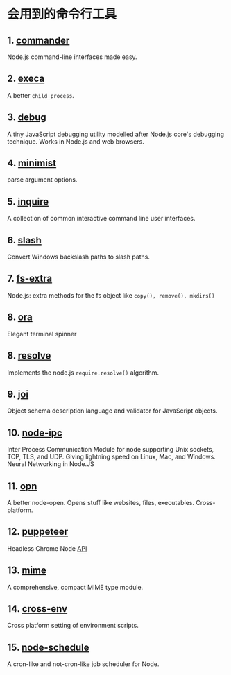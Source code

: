 # 会用到的命令行工具

## 1. [commander](https://github.com/tj/commander.js)

Node.js command-line interfaces made easy.

## 2. [execa](https://github.com/sindresorhus/execa)

A better `child_process`.

## 3. [debug](https://github.com/visionmedia/debug)

A tiny JavaScript debugging utility modelled after Node.js core's debugging technique. Works in Node.js and web browsers.

## 4. [minimist](https://github.com/substack/minimist)

parse argument options.

## 5. [inquire](https://github.com/SBoudrias/Inquirer.js)

A collection of common interactive command line user interfaces.

## 6. [slash](https://github.com/sindresorhus/slash)

Convert Windows backslash paths to slash paths.

## 7. [fs-extra](https://github.com/jprichardson/node-fs-extra)

Node.js: extra methods for the fs object like `copy(), remove(), mkdirs()`

## 8. [ora](https://github.com/sindresorhus/ora)

Elegant terminal spinner

## 8. [resolve](https://github.com/browserify/resolve)

Implements the node.js `require.resolve()` algorithm.

## 9. [joi](https://github.com/hapijs/joi)

Object schema description language and validator for JavaScript objects.

## 10. [node-ipc](https://github.com/RIAEvangelist/node-ipc)

Inter Process Communication Module for node supporting Unix sockets, TCP, TLS, and UDP. Giving lightning speed on Linux, Mac, and Windows. Neural Networking in Node.JS

## 11. [opn](https://github.com/sindresorhus/opn)

A better node-open. Opens stuff like websites, files, executables. Cross-platform.

## 12. [puppeteer](https://github.com/GoogleChrome/puppeteer)

Headless Chrome Node [API](https://pptr.dev)

## 13. [mime](https://github.com/broofa/node-mime)

A comprehensive, compact MIME type module.

## 14. [cross-env](https://github.com/kentcdodds/cross-env)

Cross platform setting of environment scripts.

## 15. [node-schedule](https://github.com/node-schedule/node-schedule)

A cron-like and not-cron-like job scheduler for Node.
